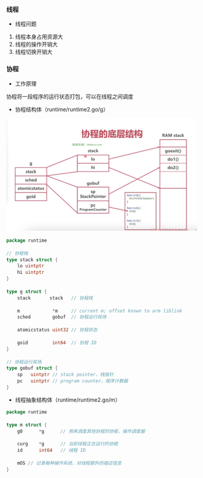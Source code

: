 ### 线程

* 线程问题

1. 线程本身占用资源大
2. 线程的操作开销大
3. 线程切换开销大


### 协程

* 工作原理

协程将一段程序的运行状态打包，可以在线程之间调度


* 协程结构体（runtime/runtime2.go/g）

![协程底层结构](images/协程底层结构.png)

```go
package runtime

// 协程栈
type stack struct {
	lo uintptr
	hi uintptr
}

type g struct {
	stack       stack   // 协程栈

	m            *m     // current m; offset known to arm liblink
	sched        gobuf  // 协程运行现场
	
	atomicstatus uint32 // 协程状态
	
	goid         int64  // 协程 ID
}

// 协程运行现场
type gobuf struct {
	sp   uintptr // stack pointer，栈指针
	pc   uintptr // program counter，程序计数器
}
```


* 线程抽象结构体（runtime/runtime2.go/m）

```go
package runtime

type m struct {
	g0      *g      // 用来调度其他协程的协程，操作调度器

	curg    *g      // 当前线程正在运行的协程
	id      int64   // 线程 ID

	mOS // 记录每种操作系统，对线程额外的描述信息
}
```
